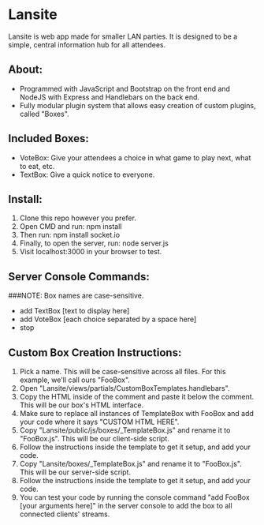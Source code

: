 # Lansite

Lansite is web app made for smaller LAN parties. It is designed to be a simple, central information hub for all attendees.

## About:

* Programmed with JavaScript and Bootstrap on the front end and NodeJS with Express and Handlebars on the back end.
* Fully modular plugin system that allows easy creation of custom plugins, called "Boxes".

## Included Boxes: 
* VoteBox: Give your attendees a choice in what game to play next, what to eat, etc.
* TextBox: Give a quick notice to everyone.

## Install:
1. Clone this repo however you prefer.
2. Open CMD and run: npm install
3. Then run: npm install socket.io
4. Finally, to open the server, run: node server.js
5. Visit localhost:3000 in your browser to test.

## Server Console Commands:
###NOTE: Box names are case-sensitive.
* add TextBox [text to display here]
* add VoteBox [each choice separated by a space here]
* stop

## Custom Box Creation Instructions:
1. Pick a name. This will be case-sensitive across all files. For this example, we'll call ours "FooBox".
2. Open "Lansite/views/partials/CustomBoxTemplates.handlebars".
3. Copy the HTML inside of the comment and paste it below the comment. This will be our box's HTML interface.
4. Make sure to replace all instances of TemplateBox with FooBox and add your code where it says "CUSTOM HTML HERE".
5. Copy "Lansite/public/js/boxes/_TemplateBox.js" and rename it to "FooBox.js". This will be our client-side script.
6. Follow the instructions inside the template to get it setup, and add your code.
7. Copy "Lansite/boxes/_TemplateBox.js" and rename it to "FooBox.js". This will be our server-side script.
8. Follow the instructions inside the template to get it setup, and add your code.
9. You can test your code by running the console command "add FooBox [your arguments here]" in the server console to add the box to all connected clients' streams.

